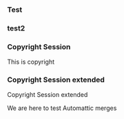 ### Test 


### test2

### Copyright Session

This is copyright

### Copyright Session extended

Copyright Session extended

We are here to test Automattic merges   
